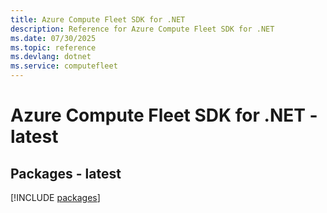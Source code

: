 ```yaml
---
title: Azure Compute Fleet SDK for .NET
description: Reference for Azure Compute Fleet SDK for .NET
ms.date: 07/30/2025
ms.topic: reference
ms.devlang: dotnet
ms.service: computefleet
---
```

# Azure Compute Fleet SDK for .NET - latest
## Packages - latest
[!INCLUDE [packages](compute-fleet-index.md)]